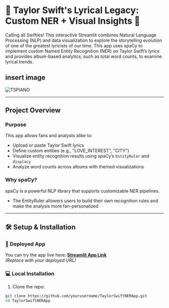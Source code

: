 # 🎤 Taylor Swift's Lyrical Legacy: Custom NER + Visual Insights 🎤

Calling all Swifties! This interactive Streamlit combines Natural Language Processing (NLP) and data visualization to explore the storytelling evolution of one of the greatest lyricists of our time. This app uses spaCy to implement custom Named Entity Recognition (NER) on Taylor Swift’s lyrics and provides album-based analytics, such as total word counts, to examine lyrical trends.

## insert image
![TSPIANO]()

---

## Project Overview

### Purpose
This app allows fans and analysts alike to:
- Upload or paste Taylor Swift lyrics
- Define custom entities (e.g., "LOVE_INTEREST", "CITY")
- Visualize entity recognition results using spaCy’s `EntityRuler` and `displacy`
- Analyze word counts across albums with themed visualizations

### Why spaCy?
spaCy is a powerful NLP library that supports customizable NER pipelines. 
- The EntityRuler allowers users to build their own recognition rules and make the analysis more fan-personalized


---

## 🛠️ Setup & Installation

### 🔗 Deployed App
You can try the app live here: [**Streamlit App Link**](https://your-app-url.streamlit.app)  
*(Replace with your deployed URL)*

### 💻 Local Installation

1. Clone the repo:
```bash
git clone https://github.com/yourusername/TaylorSwiftNERApp.git
cd TaylorSwiftNERApp
